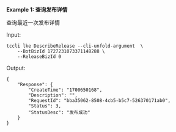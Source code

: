 **Example 1: 查询发布详情**

查询最近一次发布详情

Input: 

```
tccli lke DescribeRelease --cli-unfold-argument  \
    --BotBizId 1727231073371148288 \
    --ReleaseBizId 0
```

Output: 
```
{
    "Response": {
        "CreateTime": "1700650168",
        "Description": "",
        "RequestId": "bba35062-8508-4cb5-b5c7-526370171ab0",
        "Status": 3,
        "StatusDesc": "发布成功"
    }
}
```

